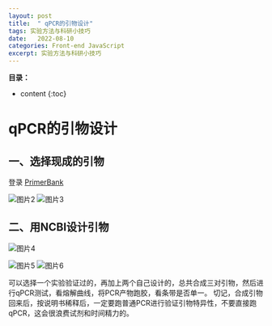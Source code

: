 ```yaml
---
layout: post
title:  " qPCR的引物设计"
tags: 实验方法与科研小技巧
date:   2022-08-10
categories: Front-end JavaScript
excerpt: 实验方法与科研小技巧
---
```



**目录：**

* content
{:toc}


# qPCR的引物设计

## 一、选择现成的引物
登录 [PrimerBank](https://pga.mgh.harvard.edu/primerbank/)

![图片2](https://user-images.githubusercontent.com/61654690/183792553-e0553633-a7b3-43f9-8fe2-7b51d76216d5.png)
![图片3](https://user-images.githubusercontent.com/61654690/183792667-e2c111df-d991-4b5f-b3d4-fee842341d80.png)

## 二、用NCBI设计引物
![图片4](https://user-images.githubusercontent.com/61654690/183792878-60786bfc-4bb5-4f78-8960-f5ad65897615.png)

![图片5](https://user-images.githubusercontent.com/61654690/183792947-a438a5b5-e356-478f-bca5-cba24a5c0de7.png)
![图片6](https://user-images.githubusercontent.com/61654690/183793044-101742e0-a429-4b25-8030-2937e40f2e36.png)

可以选择一个实验验证过的，再加上两个自己设计的，总共合成三对引物，然后进行qPCR测试，看熔解曲线，将PCR产物跑胶，看条带是否单一。
切记，合成引物回来后，按说明书稀释后，一定要跑普通PCR进行验证引物特异性，不要直接跑qPCR，这会很浪费试剂和时间精力的。
